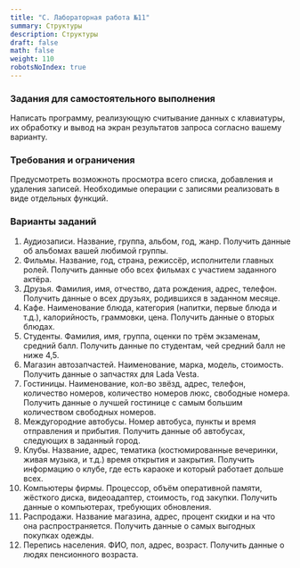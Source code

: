 ```yaml
---
title: "C. Лабораторная работа №11"
summary: Структуры
description: Структуры
draft: false
math: false
weight: 110
robotsNoIndex: true
---
```


### Задания для самостоятельного выполнения

Написать программу, реализующую считывание данных с клавиатуры, их обработку и вывод на экран результатов запроса согласно вашему варианту.

### Требования и ограничения

Предусмотреть возможноть просмотра всего списка, добавления и удаления записей. Необходимые операции с записями реализовать в виде отдельных функций.

### Варианты заданий

1. Аудиозаписи. Название, группа, альбом, год, жанр. Получить данные об альбомах вашей любимой группы.
2. Фильмы. Название, год, страна, режиссёр, исполнители главных ролей. Получить данные обо всех фильмах с участием заданного актёра.
3. Друзья. Фамилия, имя, отчество, дата рождения, адрес, телефон. Получить данные о всех друзьях, родившихся в заданном месяце.
4. Кафе. Наименование блюда, категория (напитки, первые блюда и т.д.), калорийность, граммовки, цена. Получить данные о вторых блюдах.
5. Студенты. Фамилия, имя, группа, оценки по трём экзаменам, средний балл. Получить данные по студентам, чей средний балл не ниже 4,5.
6. Магазин автозапчастей. Наименование, марка, модель, стоимость. Получить данные о запчастях для Lada Vesta.
7. Гостиницы. Наименование, кол-во звёзд, адрес, телефон, количество номеров, количество номеров люкс, свободные номера. Получить данные о лучшей гостинице с самым большим количеством свободных номеров.
8. Междугородние автобусы. Номер автобуса, пункты и время отправления и прибытия. Получить данные об автобусах, следующих в заданный город.
9. Клубы. Название, адрес, тематика (костюмированные вечеринки, живая музыка, и т.д.) время открытия и закрытия. Получить информацию о клубе, где есть караоке и который работает дольше всех.
10. Компьютеры фирмы. Процессор, объём оперативной памяти, жёсткого диска, видеоадаптер, стоимость, год закупки. Получить данные о компьютерах, требующих обновления.
11. Распродажи. Название магазина, адрес, процент скидки и на что она распространяется. Получить данные о самых выгодных покупках одежды.
12. Перепись населения. ФИО, пол, адрес, возраст. Получить данные о людях пенсионного возраста.
